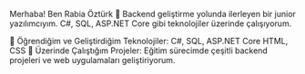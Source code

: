 Merhaba! Ben Rabia Öztürk 👋
Backend geliştirme yolunda ilerleyen bir junior yazılımcıyım. C#, SQL, ASP.NET Core gibi teknolojiler üzerinde çalışıyorum.

🚀 Öğrendiğim ve Geliştirdiğim Teknolojiler:
C#, SQL, ASP.NET Core
HTML, CSS
🌱 Üzerinde Çalıştığım Projeler:
Eğitim sürecimde çeşitli backend projeleri ve web uygulamaları geliştiriyorum.
